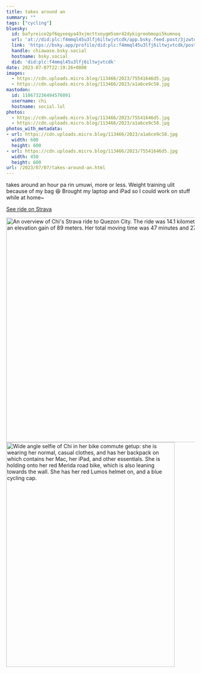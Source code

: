 ```yaml
---
title: takes around an
summary: ""
tags: ["cycling"]
bluesky:
  id: bafyreice2pf6qyxeqya43xjmcttxoygm5smr42dykigreobmopi5kumnoq
  url: 'at://did:plc:f4mmql45u3lfj6iltwjvtcdk/app.bsky.feed.post/3jzwtdif5li2h'
  link: 'https://bsky.app/profile/did:plc:f4mmql45u3lfj6iltwjvtcdk/post/3jzwtdif5li2h'
  handle: chiawase.bsky.social
  hostname: bsky.social
  did: 'did:plc:f4mmql45u3lfj6iltwjvtcdk'
date: 2023-07-07T22:19:26+0800
images:
  - https://cdn.uploads.micro.blog/113466/2023/75541646d5.jpg
  - https://cdn.uploads.micro.blog/113466/2023/a1a6ce9c58.jpg
mastodon:
  id: 110673236494576091
  username: chi
  hostname: social.lol
photos:
  - https://cdn.uploads.micro.blog/113466/2023/75541646d5.jpg
  - https://cdn.uploads.micro.blog/113466/2023/a1a6ce9c58.jpg
photos_with_metadata:
- url: https://cdn.uploads.micro.blog/113466/2023/a1a6ce9c58.jpg
  width: 600
  height: 600
- url: https://cdn.uploads.micro.blog/113466/2023/75541646d5.jpg
  width: 450
  height: 600
url: /2023/07/07/takes-around-an.html
---
```


takes around an hour pa rin umuwi, more or less. Weight training ulit because of my bag 😆 Brought my laptop and iPad so I could work on stuff while at home~

[See ride on Strava](https://strava.app.link/TibVvXs2eBb)

<img src="/img/uploads/2023/a1a6ce9c58.jpg" width="600" height="600" alt="An overview of Chi's Strava ride to Quezon City. The ride was 14.1 kilometers long, with an elevation gain of 89 meters. Her total moving time was 47 minutes and 27 seconds."><img src="/img/uploads/2023/75541646d5.jpg" width="450" height="600" alt="Wide angle selfie of Chi in her bike commute getup: she is wearing her normal, casual clothes, and has her backpack on which contains her Mac, her iPad, and other essentials. She is holding onto her red Merida road bike, which is also leaning towards the wall. She has her red Lumos helmet on, and a blue cycling cap.">
